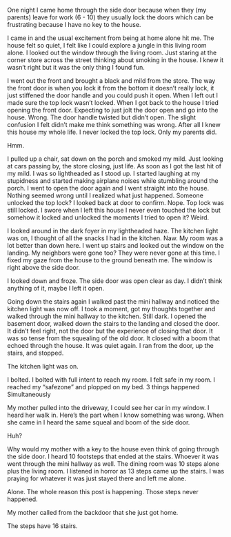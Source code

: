 
One night I came home through the side door because when they (my parents) leave for work (6 - 10) they usually lock the doors which can be frustrating because I have no key to the house. 

I came in and the usual excitement from being at home alone hit me. The house felt so quiet, I felt like I could explore a jungle in this living room alone. I looked out the window through the living room. Just staring at the corner store across the street thinking about smoking in the house. I knew it wasn’t right but it was the only thing I found fun. 

I went out the front and brought a black and mild from the store. The way the front door is when you lock it from the bottom it doesn’t really lock, it just stiffened the door handle and you could push it open. When I left out I made sure the top lock wasn’t locked. When I got back to the house I tried opening the front door. Expecting to just jolt the door open and go into the house. Wrong. The door handle twisted but didn’t open. The slight confusion I felt didn’t make me think something was wrong. After all I knew this house my whole life. I never locked the top lock. Only my parents did. 

Hmm. 

I pulled up a chair, sat down on the porch and smoked my mild. Just looking at cars passing by, the store closing, just life. As soon as I got the last hit of my mild. I was so lightheaded as I stood up. I started laughing at my stupidness and started making airplane noises while stumbling around the porch. I went to open the door again and I went straight into the house. Nothing seemed wrong until I realized what just happened. Someone unlocked the top lock? I looked back at door to confirm. Nope. Top lock was still locked. I swore when I left this house I never even touched the lock but somehow it locked and unlocked  the moments I tried to open it? Weird. 

I looked around in the dark foyer in my lightheaded haze. The kitchen light was on, I thought of all the snacks I had in the kitchen. Naw. My room was a lot better than down here. I went up stairs and looked out the window on the landing. My neighbors were gone too? They were never gone at this time. I fixed my gaze from the house to the ground beneath me. The window is right above the side door. 

I looked down and froze. The side door was open clear as day. I didn’t think anything of it, maybe I left it open. 



Going down the stairs again I walked past the mini hallway and noticed the kitchen light was now off. I took a moment, got my thoughts together and walked through the mini hallway to the kitchen. Still dark. I opened the basement door, walked down the stairs to the landing and closed the door. It didn’t feel right, not the door but the experience of closing that door. It was so tense from the squealing of the old door. It closed with a boom that echoed through the house. It was quiet again. I ran from the door, up the stairs, and stopped. 








The kitchen light was on. 





I bolted. I bolted with full intent to reach my room. I felt safe in my room. I reached my “safezone” and plopped on my bed. 3 things happened Simultaneously 
 
My mother pulled into the driveway, I could see her car in my window. I heard her walk in. Here’s the part when I know something was wrong. When she came in I heard the same squeal and boom of the side door. 
 
Huh? 

Why would my mother with a key to the house even think of going through the side door. I heard 10 footsteps that ended at the stairs. Whoever it was went through the mini hallway as well. The dining room was 10 steps alone plus the living room. I listened in horror as 13 steps came up the stairs. I was praying for whatever it was just stayed there and left me alone. 

Alone. The whole reason this post is happening. Those steps never happened. 

My mother called from the backdoor that she just got home. 

The steps have 16 stairs.